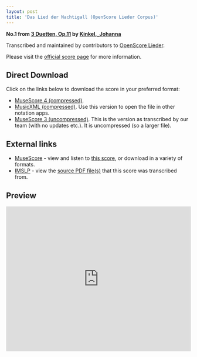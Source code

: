 ```yaml
---
layout: post
title: 'Das Lied der Nachtigall (OpenScore Lieder Corpus)'
---
```


__No.1 from [3 Duetten, Op.11](https://fourscoreandmore.org/openscore/lieder/Kinkel,_Johanna/3_Duetten,_Op.11/) by [Kinkel,_Johanna](https://fourscoreandmore.org/openscore/lieder/Kinkel,_Johanna)__

Transcribed and maintained by contributors to [OpenScore Lieder].

Please visit the [official score page] for more information.

[official score page]: https://musescore.com/openscore-lieder-corpus/scores/6128281
[OpenScore Lieder]: https://musescore.com/openscore-lieder-corpus

## Direct Download

Click on the links below to download the score in your preferred format:
- [MuseScore 4 (compressed)](https://fourscoreandmore.org/openscore/lieder/Kinkel,_Johanna/3_Duetten,_Op.11/1_Das_Lied_der_Nachtigall.mscz).
- [MusicXML (compressed)](https://fourscoreandmore.org/openscore/lieder/Kinkel,_Johanna/3_Duetten,_Op.11/1_Das_Lied_der_Nachtigall.mxl). Use this version to open the file in other notation apps.
- [MuseScore 3 (uncompressed)](https://raw.githubusercontent.com/OpenScore/Lieder/refs/heads/main/scores/Kinkel,_Johanna/3_Duetten,_Op.11/1_Das_Lied_der_Nachtigall/lc6128281.mscx). This is the version as transcribed by our team (with no updates etc.). It is uncompressed (so a larger file).

## External links

- [MuseScore] - view and listen to [this score][MuseScore], or download in a variety of formats.
- [IMSLP] - view the [source PDF file(s)][IMSLP] that this score was transcribed from.

[MuseScore]: https://musescore.com/score/6128281
[IMSLP]: https://imslp.org/wiki/Special:ReverseLookup/618115

## Preview

<iframe width="100%" height="394" src="https://musescore.com/openscore-lieder-corpus/scores/6128281/embed" frameborder="0" allowfullscreen allow="autoplay; fullscreen"></iframe>
